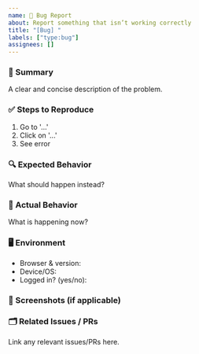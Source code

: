 ```yaml
---
name: 🐛 Bug Report
about: Report something that isn’t working correctly
title: "[Bug] "
labels: ["type:bug"]
assignees: []
---
```


### 🧩 Summary

A clear and concise description of the problem.

### ✅ Steps to Reproduce

1. Go to '...'
2. Click on '...'
3. See error

### 🔍 Expected Behavior

What should happen instead?

### 🚫 Actual Behavior

What is happening now?

### 🖥 Environment

- Browser & version:
- Device/OS:
- Logged in? (yes/no):

### 📸 Screenshots (if applicable)

### 🗂 Related Issues / PRs

Link any relevant issues/PRs here.
